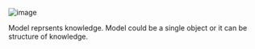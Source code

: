 
![image](https://user-images.githubusercontent.com/89120960/199165450-dea9a1bf-8ce3-4ff9-aa23-f4b3f7cb299f.png)

Model reprsents knowledge. Model could be a single object or it can be structure of knowledge.
